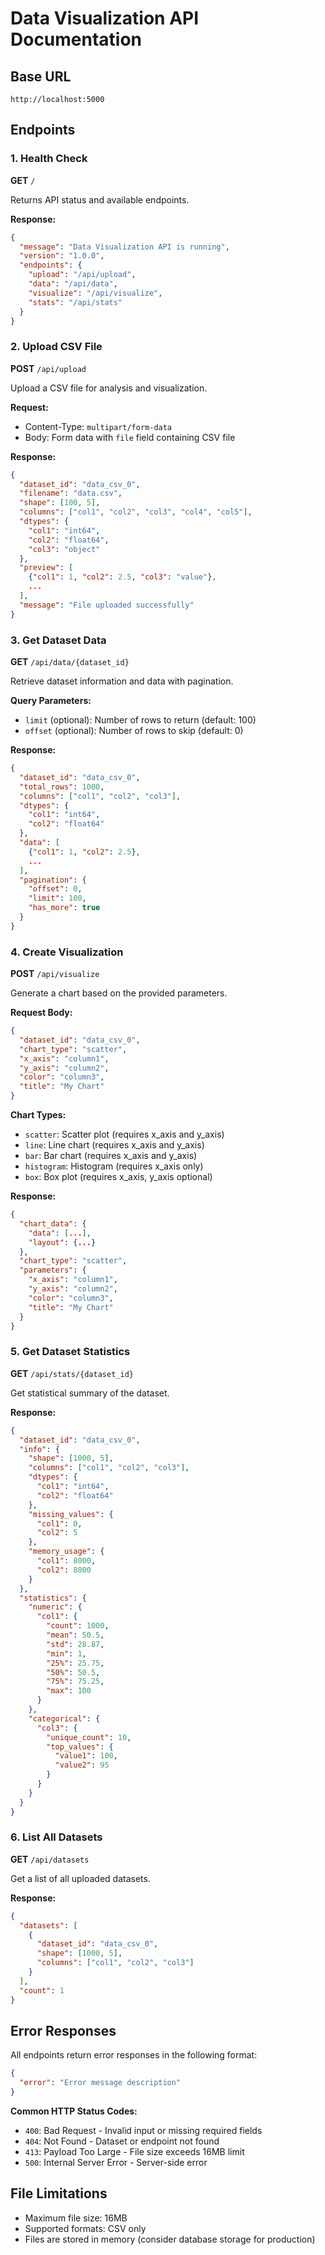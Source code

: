 # Data Visualization API Documentation

## Base URL
```
http://localhost:5000
```

## Endpoints

### 1. Health Check
**GET** `/`

Returns API status and available endpoints.

**Response:**
```json
{
  "message": "Data Visualization API is running",
  "version": "1.0.0",
  "endpoints": {
    "upload": "/api/upload",
    "data": "/api/data",
    "visualize": "/api/visualize",
    "stats": "/api/stats"
  }
}
```

### 2. Upload CSV File
**POST** `/api/upload`

Upload a CSV file for analysis and visualization.

**Request:**
- Content-Type: `multipart/form-data`
- Body: Form data with `file` field containing CSV file

**Response:**
```json
{
  "dataset_id": "data_csv_0",
  "filename": "data.csv",
  "shape": [100, 5],
  "columns": ["col1", "col2", "col3", "col4", "col5"],
  "dtypes": {
    "col1": "int64",
    "col2": "float64",
    "col3": "object"
  },
  "preview": [
    {"col1": 1, "col2": 2.5, "col3": "value"},
    ...
  ],
  "message": "File uploaded successfully"
}
```

### 3. Get Dataset Data
**GET** `/api/data/{dataset_id}`

Retrieve dataset information and data with pagination.

**Query Parameters:**
- `limit` (optional): Number of rows to return (default: 100)
- `offset` (optional): Number of rows to skip (default: 0)

**Response:**
```json
{
  "dataset_id": "data_csv_0",
  "total_rows": 1000,
  "columns": ["col1", "col2", "col3"],
  "dtypes": {
    "col1": "int64",
    "col2": "float64"
  },
  "data": [
    {"col1": 1, "col2": 2.5},
    ...
  ],
  "pagination": {
    "offset": 0,
    "limit": 100,
    "has_more": true
  }
}
```

### 4. Create Visualization
**POST** `/api/visualize`

Generate a chart based on the provided parameters.

**Request Body:**
```json
{
  "dataset_id": "data_csv_0",
  "chart_type": "scatter",
  "x_axis": "column1",
  "y_axis": "column2",
  "color": "column3",
  "title": "My Chart"
}
```

**Chart Types:**
- `scatter`: Scatter plot (requires x_axis and y_axis)
- `line`: Line chart (requires x_axis and y_axis)
- `bar`: Bar chart (requires x_axis and y_axis)
- `histogram`: Histogram (requires x_axis only)
- `box`: Box plot (requires x_axis, y_axis optional)

**Response:**
```json
{
  "chart_data": {
    "data": [...],
    "layout": {...}
  },
  "chart_type": "scatter",
  "parameters": {
    "x_axis": "column1",
    "y_axis": "column2",
    "color": "column3",
    "title": "My Chart"
  }
}
```

### 5. Get Dataset Statistics
**GET** `/api/stats/{dataset_id}`

Get statistical summary of the dataset.

**Response:**
```json
{
  "dataset_id": "data_csv_0",
  "info": {
    "shape": [1000, 5],
    "columns": ["col1", "col2", "col3"],
    "dtypes": {
      "col1": "int64",
      "col2": "float64"
    },
    "missing_values": {
      "col1": 0,
      "col2": 5
    },
    "memory_usage": {
      "col1": 8000,
      "col2": 8000
    }
  },
  "statistics": {
    "numeric": {
      "col1": {
        "count": 1000,
        "mean": 50.5,
        "std": 28.87,
        "min": 1,
        "25%": 25.75,
        "50%": 50.5,
        "75%": 75.25,
        "max": 100
      }
    },
    "categorical": {
      "col3": {
        "unique_count": 10,
        "top_values": {
          "value1": 100,
          "value2": 95
        }
      }
    }
  }
}
```

### 6. List All Datasets
**GET** `/api/datasets`

Get a list of all uploaded datasets.

**Response:**
```json
{
  "datasets": [
    {
      "dataset_id": "data_csv_0",
      "shape": [1000, 5],
      "columns": ["col1", "col2", "col3"]
    }
  ],
  "count": 1
}
```

## Error Responses

All endpoints return error responses in the following format:

```json
{
  "error": "Error message description"
}
```

**Common HTTP Status Codes:**
- `400`: Bad Request - Invalid input or missing required fields
- `404`: Not Found - Dataset or endpoint not found
- `413`: Payload Too Large - File size exceeds 16MB limit
- `500`: Internal Server Error - Server-side error

## File Limitations
- Maximum file size: 16MB
- Supported formats: CSV only
- Files are stored in memory (consider database storage for production)